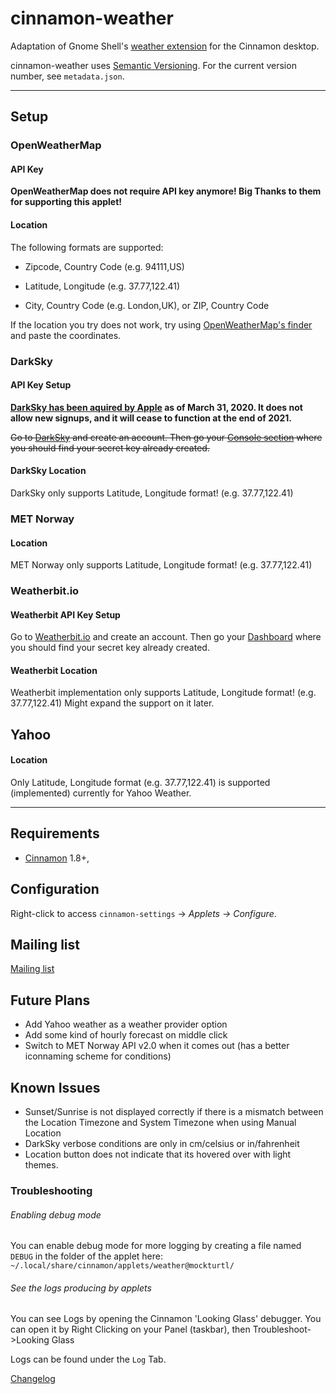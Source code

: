 # cinnamon-weather

Adaptation of Gnome Shell's [weather extension](https://github.com/simon04/gnome-shell-extension-weather) for the Cinnamon desktop.

cinnamon-weather uses [Semantic Versioning](http://semver.org/).  For the current version number, see `metadata.json`.  

----

## Setup

### OpenWeatherMap

#### API Key

**OpenWeatherMap does not require API key anymore! Big Thanks to them for supporting this applet!**

#### Location

The following formats are supported:

- Zipcode, Country Code (e.g. 94111,US)

- Latitude, Longitude (e.g. 37.77,122.41)
* City, Country Code (e.g. London,UK), or ZIP, Country Code

If the location you try does not work, try using [OpenWeatherMap's finder](https://openweathermap.org/find) and paste the coordinates.

### DarkSky

#### API Key Setup

**[DarkSky has been aquired by Apple](https://blog.darksky.net/dark-sky-has-a-new-home/) as of March  31, 2020. It does not allow new signups, and it will cease to function at the end of 2021.**

~~Go to [DarkSky](https://darksky.net/dev/register) and create an account. Then go your [Console section](https://darksky.net/dev/account) where you should find your secret key already created.~~

#### DarkSky Location

DarkSky only supports Latitude, Longitude format! (e.g. 37.77,122.41)

### MET Norway

#### Location

MET Norway only supports Latitude, Longitude format! (e.g. 37.77,122.41)

### Weatherbit.io

#### Weatherbit API Key Setup

Go to [Weatherbit.io](https://www.weatherbit.io/account/create) and create an account. Then go your [Dashboard](https://www.weatherbit.io/account/dashboard) where you should find your secret key already created.

#### Weatherbit Location

Weatherbit implementation only supports Latitude, Longitude format! (e.g. 37.77,122.41) Might expand the support on it later.

## Yahoo

#### Location

Only Latitude, Longitude format (e.g. 37.77,122.41) is supported (implemented) currently for Yahoo Weather.

------

## Requirements

* [Cinnamon](https://github.com/linuxmint/Cinnamon) 1.8+, 

## Configuration

Right-click to access `cinnamon-settings` -> _Applets -> Configure_.

## Mailing list

[Mailing list](http://groups.google.com/group/cinnamon-weather)

## Future Plans

* Add Yahoo weather as a weather provider option
* Add some kind of hourly forecast on middle click
* Switch to MET Norway API v2.0 when it comes out (has a better iconnaming scheme for conditions)

## Known Issues

* Sunset/Sunrise is not displayed correctly if there is a mismatch between the Location Timezone and System Timezone when using Manual Location
* DarkSky verbose conditions are only in cm/celsius or in/fahrenheit
* Location button does not indicate that its hovered over with light themes.

### Troubleshooting

###### Enabling debug mode

You can enable debug mode for more logging by creating a file named ```DEBUG``` in the folder of the applet here: ```~/.local/share/cinnamon/applets/weather@mockturtl/```

###### See the logs producing by applets

You can see Logs by opening the Cinnamon 'Looking Glass' debugger. You can open it by Right Clicking on your Panel (taskbar), then Troubleshoot->Looking Glass

Logs can be found under the ```Log``` Tab.

[Changelog](https://github.com/linuxmint/cinnamon-spices-applets/blob/master/weather%40mockturtl/CHANGELOG.md)
